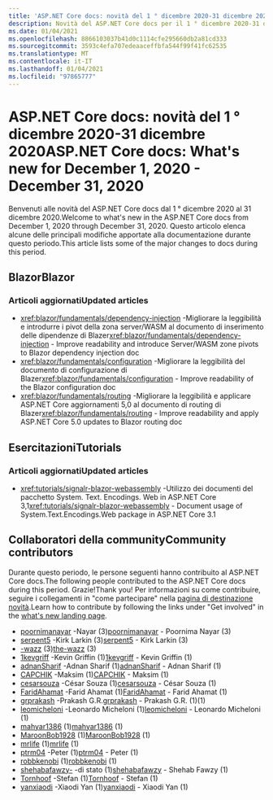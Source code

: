 ```yaml
---
title: 'ASP.NET Core docs: novità del 1 ° dicembre 2020-31 dicembre 2020'
description: Novità del ASP.NET Core docs per il 1 ° dicembre 2020-31 dicembre 2020.
ms.date: 01/04/2021
ms.openlocfilehash: 8866103037b41d0c1114cfe295660db2a81cd333
ms.sourcegitcommit: 3593c4efa707edeaaceffbfa544f99f41fc62535
ms.translationtype: MT
ms.contentlocale: it-IT
ms.lasthandoff: 01/04/2021
ms.locfileid: "97865777"
---
```

# <a name="aspnet-core-docs-whats-new-for-december-1-2020---december-31-2020"></a><span data-ttu-id="1a1de-103">ASP.NET Core docs: novità del 1 ° dicembre 2020-31 dicembre 2020</span><span class="sxs-lookup"><span data-stu-id="1a1de-103">ASP.NET Core docs: What's new for December 1, 2020 - December 31, 2020</span></span>

<span data-ttu-id="1a1de-104">Benvenuti alle novità del ASP.NET Core docs dal 1 ° dicembre 2020 al 31 dicembre 2020.</span><span class="sxs-lookup"><span data-stu-id="1a1de-104">Welcome to what's new in the ASP.NET Core docs from December 1, 2020 through December 31, 2020.</span></span> <span data-ttu-id="1a1de-105">Questo articolo elenca alcune delle principali modifiche apportate alla documentazione durante questo periodo.</span><span class="sxs-lookup"><span data-stu-id="1a1de-105">This article lists some of the major changes to docs during this period.</span></span>

## <a name="blazor"></a><span data-ttu-id="1a1de-106">Blazor</span><span class="sxs-lookup"><span data-stu-id="1a1de-106">Blazor</span></span>

### <a name="updated-articles"></a><span data-ttu-id="1a1de-107">Articoli aggiornati</span><span class="sxs-lookup"><span data-stu-id="1a1de-107">Updated articles</span></span>

- <span data-ttu-id="1a1de-108"><xref:blazor/fundamentals/dependency-injection> -Migliorare la leggibilità e introdurre i pivot della zona server/WASM al documento di inserimento delle dipendenze di Blazer</span><span class="sxs-lookup"><span data-stu-id="1a1de-108"><xref:blazor/fundamentals/dependency-injection> - Improve readability and introduce Server/WASM zone pivots to Blazor dependency injection doc</span></span>
- <span data-ttu-id="1a1de-109"><xref:blazor/fundamentals/configuration> -Migliorare la leggibilità del documento di configurazione di Blazer</span><span class="sxs-lookup"><span data-stu-id="1a1de-109"><xref:blazor/fundamentals/configuration> - Improve readability of the Blazor configuration doc</span></span>
- <span data-ttu-id="1a1de-110"><xref:blazor/fundamentals/routing> -Migliorare la leggibilità e applicare ASP.NET Core aggiornamenti 5,0 al documento di routing di Blazer</span><span class="sxs-lookup"><span data-stu-id="1a1de-110"><xref:blazor/fundamentals/routing> - Improve readability and apply ASP.NET Core 5.0 updates to Blazor routing doc</span></span>

## <a name="tutorials"></a><span data-ttu-id="1a1de-111">Esercitazioni</span><span class="sxs-lookup"><span data-stu-id="1a1de-111">Tutorials</span></span>

### <a name="updated-articles"></a><span data-ttu-id="1a1de-112">Articoli aggiornati</span><span class="sxs-lookup"><span data-stu-id="1a1de-112">Updated articles</span></span>

- <span data-ttu-id="1a1de-113"><xref:tutorials/signalr-blazor-webassembly> -Utilizzo dei documenti del pacchetto System. Text. Encodings. Web in ASP.NET Core 3,1</span><span class="sxs-lookup"><span data-stu-id="1a1de-113"><xref:tutorials/signalr-blazor-webassembly> - Document usage of System.Text.Encodings.Web package in ASP.NET Core 3.1</span></span>

## <a name="community-contributors"></a><span data-ttu-id="1a1de-114">Collaboratori della community</span><span class="sxs-lookup"><span data-stu-id="1a1de-114">Community contributors</span></span>

<span data-ttu-id="1a1de-115">Durante questo periodo, le persone seguenti hanno contribuito al ASP.NET Core docs.</span><span class="sxs-lookup"><span data-stu-id="1a1de-115">The following people contributed to the ASP.NET Core docs during this period.</span></span> <span data-ttu-id="1a1de-116">Grazie!</span><span class="sxs-lookup"><span data-stu-id="1a1de-116">Thank you!</span></span> <span data-ttu-id="1a1de-117">Per informazioni su come contribuire, seguire i collegamenti in "come partecipare" nella [pagina di destinazione novità](index.yml).</span><span class="sxs-lookup"><span data-stu-id="1a1de-117">Learn how to contribute by following the links under "Get involved" in the [what's new landing page](index.yml).</span></span>

- <span data-ttu-id="1a1de-118">[poornimanayar](https://github.com/poornimanayar) -Nayar (3)</span><span class="sxs-lookup"><span data-stu-id="1a1de-118">[poornimanayar](https://github.com/poornimanayar) - Poornima Nayar (3)</span></span>
- <span data-ttu-id="1a1de-119">[serpent5](https://github.com/serpent5) -Kirk Larkin (3)</span><span class="sxs-lookup"><span data-stu-id="1a1de-119">[serpent5](https://github.com/serpent5) - Kirk Larkin (3)</span></span>
- <span data-ttu-id="1a1de-120">[-wazz](https://github.com/the-wazz) (3)</span><span class="sxs-lookup"><span data-stu-id="1a1de-120">[the-wazz](https://github.com/the-wazz) (3)</span></span>
- <span data-ttu-id="1a1de-121">[1kevgriff](https://github.com/1kevgriff) -Kevin Griffin (1)</span><span class="sxs-lookup"><span data-stu-id="1a1de-121">[1kevgriff](https://github.com/1kevgriff) - Kevin Griffin (1)</span></span>
- <span data-ttu-id="1a1de-122">[adnanSharif](https://github.com/adnanSharif) -Adnan Sharif (1)</span><span class="sxs-lookup"><span data-stu-id="1a1de-122">[adnanSharif](https://github.com/adnanSharif) - Adnan Sharif (1)</span></span>
- <span data-ttu-id="1a1de-123">[CAPCHIK](https://github.com/CAPCHIK) -Maksim (1)</span><span class="sxs-lookup"><span data-stu-id="1a1de-123">[CAPCHIK](https://github.com/CAPCHIK) - Maksim (1)</span></span>
- <span data-ttu-id="1a1de-124">[cesarsouza](https://github.com/cesarsouza) -César Souza (1)</span><span class="sxs-lookup"><span data-stu-id="1a1de-124">[cesarsouza](https://github.com/cesarsouza) - César Souza (1)</span></span>
- <span data-ttu-id="1a1de-125">[FaridAhamat](https://github.com/FaridAhamat) -Farid Ahamat (1)</span><span class="sxs-lookup"><span data-stu-id="1a1de-125">[FaridAhamat](https://github.com/FaridAhamat) - Farid Ahamat (1)</span></span>
- <span data-ttu-id="1a1de-126">[grprakash](https://github.com/grprakash) -Prakash G.R.</span><span class="sxs-lookup"><span data-stu-id="1a1de-126">[grprakash](https://github.com/grprakash) - Prakash G.R.</span></span> <span data-ttu-id="1a1de-127">(1)</span><span class="sxs-lookup"><span data-stu-id="1a1de-127">(1)</span></span>
- <span data-ttu-id="1a1de-128">[leomicheloni](https://github.com/leomicheloni) -Leonardo Micheloni (1)</span><span class="sxs-lookup"><span data-stu-id="1a1de-128">[leomicheloni](https://github.com/leomicheloni) - Leonardo Micheloni (1)</span></span>
- <span data-ttu-id="1a1de-129">[mahyar1386](https://github.com/mahyar1386) (1)</span><span class="sxs-lookup"><span data-stu-id="1a1de-129">[mahyar1386](https://github.com/mahyar1386) (1)</span></span>
- <span data-ttu-id="1a1de-130">[MaroonBob1928](https://github.com/MaroonBob1928) (1)</span><span class="sxs-lookup"><span data-stu-id="1a1de-130">[MaroonBob1928](https://github.com/MaroonBob1928) (1)</span></span>
- <span data-ttu-id="1a1de-131">[mrlife](https://github.com/mrlife) (1)</span><span class="sxs-lookup"><span data-stu-id="1a1de-131">[mrlife](https://github.com/mrlife) (1)</span></span>
- <span data-ttu-id="1a1de-132">[ptrm04](https://github.com/ptrm04) -Peter (1)</span><span class="sxs-lookup"><span data-stu-id="1a1de-132">[ptrm04](https://github.com/ptrm04) - Peter (1)</span></span>
- <span data-ttu-id="1a1de-133">[robbkenobi](https://github.com/robbkenobi) (1)</span><span class="sxs-lookup"><span data-stu-id="1a1de-133">[robbkenobi](https://github.com/robbkenobi) (1)</span></span>
- <span data-ttu-id="1a1de-134">[shehabafawzy-](https://github.com/shehabafawzy) -di stato (1)</span><span class="sxs-lookup"><span data-stu-id="1a1de-134">[shehabafawzy](https://github.com/shehabafawzy) - Shehab Fawzy (1)</span></span>
- <span data-ttu-id="1a1de-135">[Tornhoof](https://github.com/Tornhoof) -Stefan (1)</span><span class="sxs-lookup"><span data-stu-id="1a1de-135">[Tornhoof](https://github.com/Tornhoof) - Stefan (1)</span></span>
- <span data-ttu-id="1a1de-136">[yanxiaodi](https://github.com/yanxiaodi) -Xiaodi Yan (1)</span><span class="sxs-lookup"><span data-stu-id="1a1de-136">[yanxiaodi](https://github.com/yanxiaodi) - Xiaodi Yan (1)</span></span>
